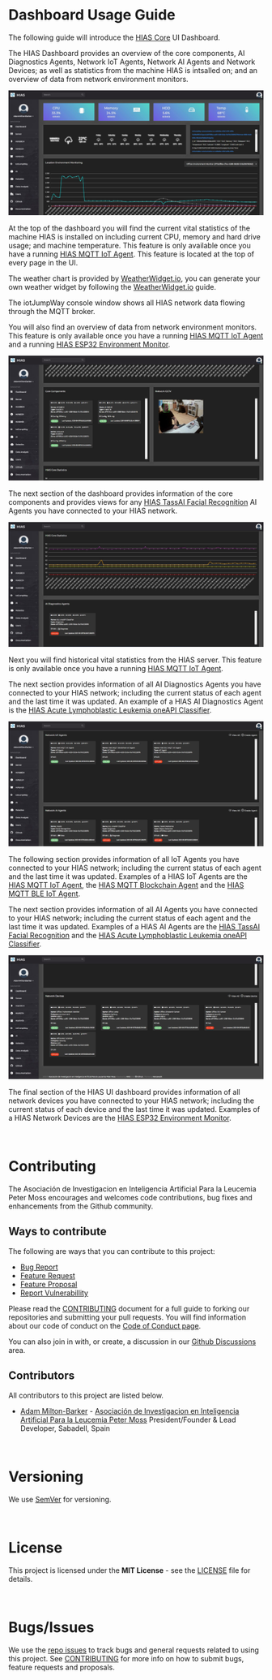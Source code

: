 # Dashboard Usage Guide

The following guide will introduce the [HIAS Core](https://github.com/aiial/hias-core " HIAS Core") UI Dashboard.

The HIAS Dashboard provides an overview of the core components, AI Diagnostics Agents, Network IoT Agents, Network AI Agents and Network Devices; as well as statistics from the machine HIAS is intsalled on; and an overview of data from network environment monitors.

![HIAS UI - Dashboard](../../img/hias-ui-dashboard.jpg)

At the top of the dashboard you will find the current vital statistics of the machine HIAS is installed on including current CPU, memory and hard drive usage; and machine temperature. This feature is only available once you have a running [HIAS MQTT IoT Agent](https://github.com/aiial/hias-mqtt-iot-agent " HIAS MQTT IoT Agent"). This feature is located at the top of every page in the UI.

The weather chart is provided by [WeatherWidget.io](https://weatherwidget.io/ " WeatherWidget.io"), you can generate your own weather widget by following the [WeatherWidget.io](https://weatherwidget.io/ " WeatherWidget.io") guide.

The iotJumpWay console window shows all HIAS network data flowing through the MQTT broker.

You will also find an overview of data from network environment monitors. This feature is only available once you have a running [HIAS MQTT IoT Agent](https://github.com/aiial/hias-mqtt-iot-agent " HIAS MQTT IoT Agent") and a running [HIAS ESP32 Environment Monitor](https://github.com/aiial/hias-esp32-environment-monitor).

![HIAS UI - Dashboard](../../img/hias-ui-dashboard-2.jpg)

The next section of the dashboard provides information of the core components and provides views for any [HIAS TassAI Facial Recognition](https://github.com/aiial/hias-tassai-facial-recognition " HIAS TassAI Facial Recognition") AI Agents you have connected to your HIAS network.

![HIAS UI - Dashboard](../../img/hias-ui-dashboard-3.jpg)

Next you will find historical vital statistics from the HIAS server. This feature is only available once you have a running [HIAS MQTT IoT Agent](https://github.com/aiial/hias-mqtt-iot-agent " HIAS MQTT IoT Agent").

The next section provides information of all AI Diagnostics Agents you have connected to your HIAS network; including the current status of each agent and the last time it was updated. An example of a HIAS AI Diagnostics Agent is the [HIAS Acute Lymphoblastic Leukemia oneAPI Classifier](https://github.com/aiial/hias-all-oneapi-classifier " HIAS Acute Lymphoblastic Leukemia oneAPI Classifier").

![HIAS UI - Dashboard](../../img/hias-ui-dashboard-4.jpg)

The following section provides information of all IoT Agents you have connected to your HIAS network; including the current status of each agent and the last time it was updated. Examples of a HIAS IoT Agents are the [HIAS MQTT IoT Agent](https://github.com/aiial/hias-mqtt-iot-agent " HIAS MQTT IoT Agent"), the [HIAS MQTT Blockchain Agent](https://github.com/aiial/hias-mqtt-blockchain-agent " HIAS MQTT Blockchain Agent") and the [HIAS MQTT BLE IoT Agent](https://github.com/aiial/hias-mqtt-ble-iot-agent " HIAS MQTT BLE IoT Agent").

The next section provides information of all AI Agents you have connected to your HIAS network; including the current status of each agent and the last time it was updated. Examples of a HIAS AI Agents are the [HIAS TassAI Facial Recognition](https://github.com/aiial/hias-tassai-facial-recognition " HIAS TassAI Facial Recognition") and the [HIAS Acute Lymphoblastic Leukemia oneAPI Classifier](https://github.com/aiial/hias-all-oneapi-classifier " HIAS Acute Lymphoblastic Leukemia oneAPI Classifier").

![HIAS UI - Dashboard](../../img/hias-ui-dashboard-5.jpg)

The final section of the HIAS UI dashboard provides information of all network devices you have connected to your HIAS network; including the current status of each device and the last time it was updated. Examples of a HIAS Network Devices are the [HIAS ESP32 Environment Monitor](https://github.com/aiial/hias-esp32-environment-monitor).

&nbsp;

# Contributing
The Asociación de Investigacion en Inteligencia Artificial Para la Leucemia Peter Moss encourages and welcomes code contributions, bug fixes and enhancements from the Github community.

## Ways to contribute

The following are ways that you can contribute to this project:

- [Bug Report](https://github.com/aiial/hias-core/issues/new?assignees=&labels=&template=bug_report.md&title=)
- [Feature Request](https://github.com/aiial/hias-core/issues/new?assignees=&labels=&template=feature_request.md&title=)
- [Feature Proposal](https://github.com/aiial/hias-core/issues/new?assignees=&labels=&template=feature-proposal.md&title=)
- [Report Vulnerabillity](https://github.com/aiial/hias-core/issues/new?assignees=&labels=&template=report-a-vulnerability.md&title=)

Please read the [CONTRIBUTING](https://github.com/aiial/hias-core/blob/master/CONTRIBUTING.md "CONTRIBUTING") document for a full guide to forking our repositories and submitting your pull requests. You will find information about our code of conduct on the [Code of Conduct page](https://github.com/aiial/hias-core/blob/master/CODE-OF-CONDUCT.md "Code of Conduct page").

You can also join in with, or create, a discussion in our [Github Discussions](https://github.com/aiial/HIASCDI/discussions) area.

## Contributors

All contributors to this project are listed below.

- [Adam Milton-Barker](https://www.leukemiaairesearch.com/association/volunteers/adam-milton-barker "Adam Milton-Barker") - [Asociación de Investigacion en Inteligencia Artificial Para la Leucemia Peter Moss](https://www.leukemiaresearchassociation.ai "Asociación de Investigacion en Inteligencia Artificial Para la Leucemia Peter Moss") President/Founder & Lead Developer, Sabadell, Spain

&nbsp;

# Versioning
We use [SemVer](https://semver.org/) for versioning.

&nbsp;

# License
This project is licensed under the **MIT License** - see the [LICENSE](https://github.com/aiial/hias-core/blob/master/LICENSE "LICENSE") file for details.

&nbsp;

# Bugs/Issues
We use the [repo issues](https://github.com/aiial/hias-core/issues "repo issues") to track bugs and general requests related to using this project. See [CONTRIBUTING](https://github.com/aiial/hias-core/blob/master/CONTRIBUTING.md "CONTRIBUTING") for more info on how to submit bugs, feature requests and proposals.
